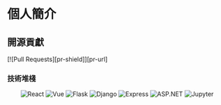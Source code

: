 # 個人簡介

## 開源貢獻 

<!-- PROJECT SHIELDS -->
[![Pull Requests][pr-shield]][pr-url]



### 技術堆棧

<p align="center">
  <img src="https://img.shields.io/badge/React-61DAFB?style=flat&logo=react&logoColor=black" alt="React" />
  <img src="https://img.shields.io/badge/Vue-4FC08D?style=flat&logo=vue.js&logoColor=white" alt="Vue" />
  <img src="https://img.shields.io/badge/Flask-000000?style=flat&logo=flask&logoColor=white" alt="Flask" />
  <img src="https://img.shields.io/badge/Django-092E20?style=flat&logo=django&logoColor=white" alt="Django" />
  <img src="https://img.shields.io/badge/Express-000000?style=flat&logo=express&logoColor=white" alt="Express" />
  <img src="https://img.shields.io/badge/ASP.NET-5C2D91?style=flat&logo=asp.net&logoColor=white" alt="ASP.NET" />
  <img src="https://img.shields.io/badge/Jupyter-DA5B0B?style=flat&logo=jupyter&logoColor=white" alt="Jupyter" />
</p>



